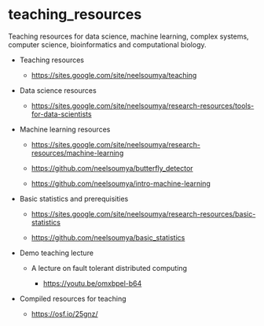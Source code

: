 # teaching_resources


Teaching resources for data science, machine learning, complex systems, computer science, bioinformatics and computational biology. 


* Teaching resources

    * https://sites.google.com/site/neelsoumya/teaching
    
* Data science resources

    * https://sites.google.com/site/neelsoumya/research-resources/tools-for-data-scientists
    
    
* Machine learning resources

    * https://sites.google.com/site/neelsoumya/research-resources/machine-learning
    
    * https://github.com/neelsoumya/butterfly_detector
    
    * https://github.com/neelsoumya/intro-machine-learning
    
   
* Basic statistics and prerequisities

    * https://sites.google.com/site/neelsoumya/research-resources/basic-statistics
    
    * https://github.com/neelsoumya/basic_statistics


* Demo teaching lecture

    * A lecture on fault tolerant distributed computing
    
      * https://youtu.be/omxbpel-b64

* Compiled resources for teaching

    * https://osf.io/25gnz/  
    
    
 
